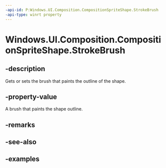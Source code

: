 ```yaml
---
-api-id: P:Windows.UI.Composition.CompositionSpriteShape.StrokeBrush
-api-type: winrt property
---
```


<!-- Property syntax.
public CompositionBrush StrokeBrush { get;  set; }
-->

# Windows.UI.Composition.CompositionSpriteShape.StrokeBrush

## -description

Gets or sets the brush that paints the outline of the shape.



## -property-value

A brush that paints the shape outline.

## -remarks

## -see-also

## -examples

